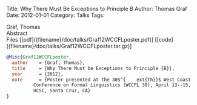 Title: Why There Must Be Exceptions to Principle B
Author: Thomas Graf
Date: 2012-01-01
Category: Talks
Tags: 

<div markdown class="authors">
Graf, Thomas
</div>

<div markdown class="abstract">
<span id="abstract-title">Abstract</span>

</div>

<div markdown class="files">
<span id="files-title">Files</span>
[[pdf]({filename}/doc/talks/Graf12WCCFLposter.pdf)]
[[code]({filename}/doc/talks/Graf12WCCFLposter.tar.gz)]
</div>

~~~bibtex
@Misc{Graf12WCCFLposter,
  author	= {Graf, Thomas},
  title		= {Why There Must be Exceptions to Principle {B}},
  year		= {2012},
  note		= {Poster presented at the 30$^{	ext{th}}$ West Coast
		  Conference on Formal Linguistics (WCCFL 30), April 13--15,
		  UCSC, Santa Cruz, CA}
}
~~~

